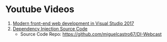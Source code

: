 # Youtube Videos
  1. [Modern front-end web development in Visual Studio 2017](https://www.youtube.com/watch?v=uPazl4SZ_DM "youtube")
  2. [Dependency Injection Source Code](https://www.youtube.com/watch?v=QtDTfn8YxXg "youtube")
      * Source Code Repo: https://github.com/miguelcastro67/DI-Webcast